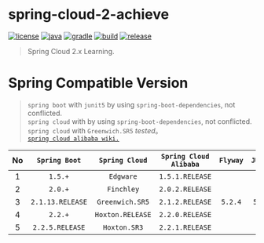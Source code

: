 # spring-cloud-2-achieve

[![license](https://img.shields.io/badge/license-MIT-green.svg?style=flat&logo=github)](https://www.mit-license.org)
[![java](https://img.shields.io/badge/java-11-brightgreen.svg?style=flat&logo=java)](https://www.oracle.com/java/technologies/javase-downloads.html)
[![gradle](https://img.shields.io/badge/gradle-6.3-brightgreen.svg?style=flat&logo=gradle)](https://docs.gradle.org/6.3/userguide/installation.html)
[![build](https://github.com/aaric/spring-cloud-2-achieve/workflows/build/badge.svg)](https://github.com/aaric/spring-cloud-2-achieve/actions)
[![release](https://img.shields.io/badge/release-0.8.3-blue.svg)](https://github.com/aaric/spring-cloud-2-achieve/releases)

> Spring Cloud 2.x Learning.

# Spring Compatible Version

> `spring boot` with `junit5` by using `spring-boot-dependencies`, not conflicted.  
> `spring cloud` with by using `spring-boot-dependencies`, not conflicted.  
> `spring cloud` with `Greenwich.SR5` *tested*。  
> [`spring cloud alibaba wiki.`](https://github.com/alibaba/spring-cloud-alibaba/wiki/%E7%89%88%E6%9C%AC%E8%AF%B4%E6%98%8E#%E6%AF%95%E4%B8%9A%E7%89%88%E6%9C%AC%E4%BE%9D%E8%B5%96%E5%85%B3%E7%B3%BB%E6%8E%A8%E8%8D%90%E4%BD%BF%E7%94%A8)

|No|`Spring Boot`|`Spring Cloud`|`Spring Cloud Alibaba`|`Flyway`|`JUnit5`|*Remark*|
|:-:|:----------:|:------------:|:--------------------:|:------:|:------:|:------:|
|1|`1.5.+`|`Edgware`|`1.5.1.RELEASE`|||*unknown*|
|2|`2.0.+`|`Finchley`|`2.0.2.RELEASE`|||*unknown*|
|3|`2.1.13.RELEASE`|`Greenwich.SR5`|`2.1.2.RELEASE`|`5.2.4`|`5.3.2`|**tested**|
|4|`2.2.+`|`Hoxton.RELEASE`|`2.2.0.RELEASE`|||*unknown*|
|5|`2.2.5.RELEASE`|`Hoxton.SR3`|`2.2.1.RELEASE`|||**tested**|
